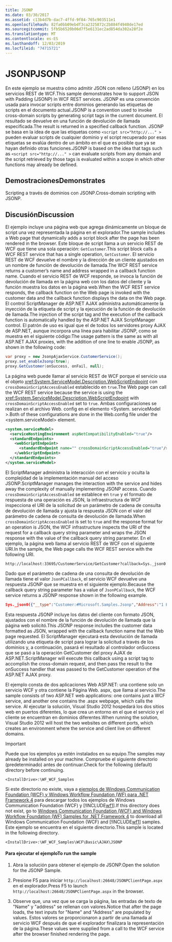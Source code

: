 ```yaml
---
title: JSONP
ms.date: 03/30/2017
ms.assetid: c13b4d7b-dac7-4ffd-9f84-765c903511e1
ms.openlocfilehash: 82fa0bb09ebdf3ca2325872c2b884f4940de17ed
ms.sourcegitcommit: 5fb5b6520b06d7f5e6131ec2ad854da302a28f2e
ms.translationtype: MT
ms.contentlocale: es-ES
ms.lasthandoff: 12/03/2019
ms.locfileid: "74715721"
---
```

# <a name="jsonp"></a><span data-ttu-id="61a43-102">JSONP</span><span class="sxs-lookup"><span data-stu-id="61a43-102">JSONP</span></span>
<span data-ttu-id="61a43-103">En este ejemplo se muestra cómo admitir JSON con relleno (JSONP) en los servicios REST de WCF.</span><span class="sxs-lookup"><span data-stu-id="61a43-103">This sample demonstrates how to support JSON with Padding (JSONP) in WCF REST services.</span></span> <span data-ttu-id="61a43-104">JSONP es una convención usada para invocar scripts entre dominios generando las etiquetas de scripts en el documento actual.</span><span class="sxs-lookup"><span data-stu-id="61a43-104">JSONP is a convention used to invoke cross-domain scripts by generating script tags in the current document.</span></span> <span data-ttu-id="61a43-105">El resultado se devuelve en una función de devolución de llamada especificada.</span><span class="sxs-lookup"><span data-stu-id="61a43-105">The result is returned in a specified callback function.</span></span> <span data-ttu-id="61a43-106">JSONP se basa en la idea de que las etiquetas como `<script src="http://..." >` pueden evaluar scripts de cualquier dominio y el script recuperado por esas etiquetas se evalúa dentro de un ámbito en el que es posible que ya se hayan definido otras funciones.</span><span class="sxs-lookup"><span data-stu-id="61a43-106">JSONP is based on the idea that tags such as `<script src="http://..." >` can evaluate scripts from any domain and the script retrieved by those tags is evaluated within a scope in which other functions may already be defined.</span></span>

## <a name="demonstrates"></a><span data-ttu-id="61a43-107">Demostraciones</span><span class="sxs-lookup"><span data-stu-id="61a43-107">Demonstrates</span></span>
 <span data-ttu-id="61a43-108">Scripting a través de dominios con JSONP.</span><span class="sxs-lookup"><span data-stu-id="61a43-108">Cross-domain scripting with JSONP.</span></span>

## <a name="discussion"></a><span data-ttu-id="61a43-109">Discusión</span><span class="sxs-lookup"><span data-stu-id="61a43-109">Discussion</span></span>
 <span data-ttu-id="61a43-110">El ejemplo incluye una página web que agrega dinámicamente un bloque de script una vez representada la página en el explorador.</span><span class="sxs-lookup"><span data-stu-id="61a43-110">The sample includes a Web page that dynamically adds a script block after the page has been rendered in the browser.</span></span> <span data-ttu-id="61a43-111">Este bloque de script llama a un servicio REST de WCF que tiene una sola operación: `GetCustomer`.</span><span class="sxs-lookup"><span data-stu-id="61a43-111">This script block calls a WCF REST service that has a single operation, `GetCustomer`.</span></span> <span data-ttu-id="61a43-112">El servicio REST de WCF devuelve el nombre y la dirección de un cliente ajustados en un nombre de función de devolución de llamada.</span><span class="sxs-lookup"><span data-stu-id="61a43-112">The WCF REST service returns a customer’s name and address wrapped in a callback function name.</span></span> <span data-ttu-id="61a43-113">Cuando el servicio REST de WCF responde, se invoca la función de devolución de llamada en la página web con los datos del cliente y la función muestra los datos en la página web.</span><span class="sxs-lookup"><span data-stu-id="61a43-113">When the WCF REST service responds, the callback function on the Web page is invoked with the customer data and the callback function displays the data on the Web page.</span></span> <span data-ttu-id="61a43-114">El control ScriptManager de ASP.NET AJAX administra automáticamente la inyección de la etiqueta de script y la ejecución de la función de devolución de llamada.</span><span class="sxs-lookup"><span data-stu-id="61a43-114">The injection of the script tag and the execution of the callback function is automatically handled by the ASP.NET AJAX ScriptManager control.</span></span> <span data-ttu-id="61a43-115">El patrón de uso es igual que el de todos los servidores proxy AJAX de ASP.NET, aunque incorpora una línea para habilitar JSONP, como se muestra en el siguiente código:</span><span class="sxs-lookup"><span data-stu-id="61a43-115">The usage pattern is the same as with all ASP.NET AJAX proxies, with the addition of one line to enable JSONP, as shown in the following code:</span></span>

```csharp
var proxy = new JsonpAjaxService.CustomerService();
proxy.set_enableJsonp(true);
proxy.GetCustomer(onSuccess, onFail, null);
```

 <span data-ttu-id="61a43-116">La página web puede llamar al servicio REST de WCF porque el servicio usa el objeto <xref:System.ServiceModel.Description.WebScriptEndpoint> con `crossDomainScriptAccessEnabled` establecido en `true`.</span><span class="sxs-lookup"><span data-stu-id="61a43-116">The Web page can call the WCF REST service because the service is using the <xref:System.ServiceModel.Description.WebScriptEndpoint> with `crossDomainScriptAccessEnabled` set to `true`.</span></span> <span data-ttu-id="61a43-117">Ambas configuraciones se realizan en el archivo Web. config en el elemento \<System. serviceModel >.</span><span class="sxs-lookup"><span data-stu-id="61a43-117">Both of these configurations are done in the Web.config file under the \<system.serviceModel> element.</span></span>

```xml
<system.serviceModel>
  <serviceHostingEnvironment aspNetCompatibilityEnabled="true"/>
  <standardEndpoints>
    <webScriptEndpoint>
      <standardEndpoint name="" crossDomainScriptAccessEnabled="true"/>
    </webScriptEndpoint>
  </standardEndpoints>
</system.serviceModel>
```

 <span data-ttu-id="61a43-118">El ScriptManager administra la interacción con el servicio y oculta la complejidad de la implementación manual del acceso JSONP.</span><span class="sxs-lookup"><span data-stu-id="61a43-118">ScriptManager manages the interaction with the service and hides away the complexity of manually implementing JSONP access.</span></span> <span data-ttu-id="61a43-119">Cuando `crossDomainScriptAccessEnabled` se establece en `true` y el formato de respuesta de una operación es JSON, la infraestructura de WCF inspecciona el URI de la solicitud de un parámetro de cadena de consulta de devolución de llamada y ajusta la respuesta JSON con el valor del parámetro de cadena de consulta de devolución de llamada.</span><span class="sxs-lookup"><span data-stu-id="61a43-119">When `crossDomainScriptAccessEnabled` is set to `true` and the response format for an operation is JSON, the WCF infrastructure inspects the URI of the request for a callback query string parameter and wraps the JSON response with the value of the callback query string parameter.</span></span> <span data-ttu-id="61a43-120">En el ejemplo, la página web llama al servicio REST de WCF con el siguiente URI.</span><span class="sxs-lookup"><span data-stu-id="61a43-120">In the sample, the Web page calls the WCF REST service with the following URI.</span></span>

```http
http://localhost:33695/CustomerService/GetCustomer?callback=Sys._json0
```

 <span data-ttu-id="61a43-121">Dado que el parámetro de cadena de una consulta de devolución de llamada tiene el valor `JsonPCallback`, el servicio WCF devuelve una respuesta JSONP que se muestra en el siguiente ejemplo.</span><span class="sxs-lookup"><span data-stu-id="61a43-121">Because the callback query string parameter has a value of `JsonPCallback`, the WCF service returns a JSONP response shown in the following example.</span></span>

```json
Sys._json0({"__type":"Customer:#Microsoft.Samples.Jsonp","Address":"1 Example Way","Name":"Bob"});
```

 <span data-ttu-id="61a43-122">Esta respuesta JSONP incluye los datos del cliente con formato JSON, ajustados con el nombre de la función de devolución de llamada que la página web solicitó.</span><span class="sxs-lookup"><span data-stu-id="61a43-122">This JSONP response includes the customer data formatted as JSON, wrapped with the callback function name that the Web page requested.</span></span> <span data-ttu-id="61a43-123">El ScriptManager ejecutará esta devolución de llamada utilizando una etiqueta de script para lograr la solicitud a través de los dominios y, a continuación, pasará el resultado al controlador onSuccess que se pasó a la operación GetCustomer del proxy AJAX de ASP.NET.</span><span class="sxs-lookup"><span data-stu-id="61a43-123">ScriptManager will execute this callback using a script tag to accomplish the cross-domain request, and then pass the result to the onSuccess handler that was passed to the GetCustomer operation of the ASP.NET AJAX proxy.</span></span>

 <span data-ttu-id="61a43-124">El ejemplo consta de dos aplicaciones Web ASP.NET: una contiene solo un servicio WCF y otra contiene la Página Web. aspx, que llama al servicio.</span><span class="sxs-lookup"><span data-stu-id="61a43-124">The sample consists of two ASP.NET web applications: one contains just a WCF service, and another one contains the .aspx webpage, which calls the service.</span></span> <span data-ttu-id="61a43-125">Al ejecutar la solución, Visual Studio 2012 hospedará los dos sitios web en puertos diferentes, lo que crea un entorno en el que el servicio y el cliente se encuentran en dominios diferentes.</span><span class="sxs-lookup"><span data-stu-id="61a43-125">When running the solution, Visual Studio 2012 will host the two websites on different ports, which creates an environment where the service and client live on different domains.</span></span>

> [!IMPORTANT]
> <span data-ttu-id="61a43-126">Puede que los ejemplos ya estén instalados en su equipo.</span><span class="sxs-lookup"><span data-stu-id="61a43-126">The samples may already be installed on your machine.</span></span> <span data-ttu-id="61a43-127">Compruebe el siguiente directorio (predeterminado) antes de continuar.</span><span class="sxs-lookup"><span data-stu-id="61a43-127">Check for the following (default) directory before continuing.</span></span>  
>   
> `<InstallDrive>:\WF_WCF_Samples`  
>   
> <span data-ttu-id="61a43-128">Si este directorio no existe, vaya a [ejemplos de Windows Communication Foundation (WCF) y Windows Workflow Foundation (WF) para .NET Framework 4](https://www.microsoft.com/download/details.aspx?id=21459) para descargar todos los ejemplos de Windows Communication Foundation (WCF) y [!INCLUDE[wf1](../../../../includes/wf1-md.md)].</span><span class="sxs-lookup"><span data-stu-id="61a43-128">If this directory does not exist, go to [Windows Communication Foundation (WCF) and Windows Workflow Foundation (WF) Samples for .NET Framework 4](https://www.microsoft.com/download/details.aspx?id=21459) to download all Windows Communication Foundation (WCF) and [!INCLUDE[wf1](../../../../includes/wf1-md.md)] samples.</span></span> <span data-ttu-id="61a43-129">Este ejemplo se encuentra en el siguiente directorio.</span><span class="sxs-lookup"><span data-stu-id="61a43-129">This sample is located in the following directory.</span></span>  
>   
> `<InstallDrive>:\WF_WCF_Samples\WCF\Basic\AJAX\JSONP`  
  
#### <a name="to-run-the-sample"></a><span data-ttu-id="61a43-130">Para ejecutar el ejemplo</span><span class="sxs-lookup"><span data-stu-id="61a43-130">To run the sample</span></span>  
  
1. <span data-ttu-id="61a43-131">Abra la solución para obtener el ejemplo de JSONP.</span><span class="sxs-lookup"><span data-stu-id="61a43-131">Open the solution for the JSONP Sample.</span></span>  
  
2. <span data-ttu-id="61a43-132">Presione F5 para iniciar `http://localhost:26648/JSONPClientPage.aspx` en el explorador.</span><span class="sxs-lookup"><span data-stu-id="61a43-132">Press F5 to launch `http://localhost:26648/JSONPClientPage.aspx` in the browser.</span></span>  
  
3. <span data-ttu-id="61a43-133">Observe que, una vez que se carga la página, las entradas de texto de "Name" y "address" se rellenan con valores.</span><span class="sxs-lookup"><span data-stu-id="61a43-133">Notice that after the page loads, the text inputs for "Name" and "Address" are populated by values.</span></span>  <span data-ttu-id="61a43-134">Estos valores se proporcionaron a partir de una llamada al servicio WCF después de que el explorador finalizara la representación de la página.</span><span class="sxs-lookup"><span data-stu-id="61a43-134">These values were supplied from a call to the WCF service after the browser finished rendering the page.</span></span>
